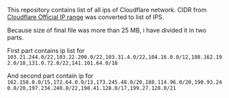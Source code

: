 This repository contains list of all ips of Cloudflare network. CIDR from [Cloudflare Official IP range](https://www.cloudflare.com/ips/) was converted to list of IPS.

Because size of final file was more than 25 MB, i have divided it in two parts.

First part contains ip list for `103.21.244.0/22,103.22.200.0/22,103.31.4.0/22,104.16.0.0/12,108.162.192.0/18,131.0.72.0/22,141.101.64.0/18`

And second part contain ip for `162.158.0.0/15,172.64.0.0/13,173.245.48.0/20,188.114.96.0/20,190.93.240.0/20,197.234.240.0/22,198.41.128.0/17,199.27.128.0/21`
